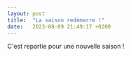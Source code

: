 ```yaml
---
layout: post
title:  "La saison redémarre !"
date:   2023-08-09 21:49:17 +0200
---
```


C'est repartie pour une nouvelle saison !

